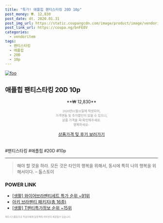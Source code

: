 ```yaml
--- 
title: "특가! 애플힙 팬티스타킹 20D 10p" 
post_money: ₩. 12,830 
post_date: dt. 2020.01.31 
post_img_url: https://static.coupangcdn.com/image/product/image/vendoritem/2019/01/15/4055647867/2584fa43-c9c8-435f-8cc5-088b76de4a45.jpg 
post_link_url: https://coupa.ng/bnFE0V 
categories: 
  - vendoritem 
tags: 
  - 팬티스타킹 
  - 애플힙 
  - 20D 
  - 10p 
--- 
```

[![foo](https://static.coupangcdn.com/image/product/image/vendoritem/2019/01/15/4055647867/2584fa43-c9c8-435f-8cc5-088b76de4a45.jpg)](https://coupa.ng/bnFE0V) 

## 애플힙 팬티스타킹 20D 10p 
<p style="text-align: center;">**₩ 12,830**</p> 
<p style="text-align: center;"><span style="color: #898c8f; font-family: Georgia,Times,serif; font-size: 0.75em;">2020년01월31일에 작성되어, <br>가격변동 및 추가할인이 있을 수 있으니,<br> 상품 가격을 꼭!확인해주세요.<br>행복하세요~</span> 
</p>	 
<div markdown="0" style="text-align: center;"><a href="https://coupa.ng/bnFE0V" class="btn btn--success">상품가격 및 후기 보러가기</a></div> 
<br><br> 
  #팬티스타킹 #애플힙 #20D #10p 
<hr> 

> 해야 할 것을 하라. 모든 것은 타인의 행복을 위해서, 동시에 특히 나의 행복을 위해서이다. – 톨스토이 


### POWER LINK

* <a href="https://blog.naver.com/sakai111/221785359291" target="_blank"> [생활] 와이어브라팬티세트 특가 순위 ~91위</a>
* <a href="https://blog.naver.com/fasyy4321/221784350373" target="_blank">아키 브라팬티 패키지(총 16종)</a>
* <a href="https://blog.naver.com/sakai111/221771478209" target="_blank"> [생활] T팬티특가정보 순위 ~15위</a>

<span style="color: #898c8f; font-family: Georgia,Times,serif; font-size: 0.55em;">파트너스활동으로 작성자에게 일정액의 커미션이 제공될수 있습니다.</span> 
